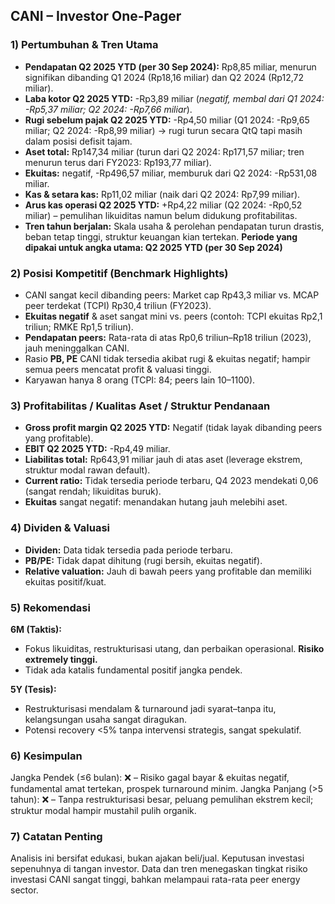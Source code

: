 ## CANI – Investor One-Pager

### 1) Pertumbuhan & Tren Utama
- **Pendapatan Q2 2025 YTD (per 30 Sep 2024):** Rp8,85 miliar, menurun signifikan dibanding Q1 2024 (Rp18,16 miliar) dan Q2 2024 (Rp12,72 miliar).
- **Laba kotor Q2 2025 YTD:** -Rp3,89 miliar (*negatif, membal dari Q1 2024: -Rp5,37 miliar; Q2 2024: -Rp7,66 miliar*).
- **Rugi sebelum pajak Q2 2025 YTD:** -Rp4,50 miliar (Q1 2024: -Rp9,65 miliar; Q2 2024: -Rp8,99 miliar) → rugi turun secara QtQ tapi masih dalam posisi defisit tajam.
- **Aset total:** Rp147,34 miliar (turun dari Q2 2024: Rp171,57 miliar; tren menurun terus dari FY2023: Rp193,77 miliar).
- **Ekuitas:** negatif, -Rp496,57 miliar, memburuk dari Q2 2024: -Rp531,08 miliar.
- **Kas & setara kas:** Rp11,02 miliar (naik dari Q2 2024: Rp7,99 miliar).
- **Arus kas operasi Q2 2025 YTD:** +Rp4,22 miliar (Q2 2024: -Rp0,52 miliar) – pemulihan likuiditas namun belum didukung profitabilitas.
- **Tren tahun berjalan:** Skala usaha & perolehan pendapatan turun drastis, beban tetap tinggi, struktur keuangan kian tertekan.
**Periode yang dipakai untuk angka utama: Q2 2025 YTD (per 30 Sep 2024)**

### 2) Posisi Kompetitif (Benchmark Highlights)
- CANI sangat kecil dibanding peers: Market cap Rp43,3 miliar vs. MCAP peer terdekat (TCPI) Rp30,4 triliun (FY2023).
- **Ekuitas negatif** & aset sangat mini vs. peers (contoh: TCPI ekuitas Rp2,1 triliun; RMKE Rp1,5 triliun).
- **Pendapatan peers:** Rata-rata di atas Rp0,6 triliun–Rp18 triliun (2023), jauh meninggalkan CANI.
- Rasio **PB, PE** CANI tidak tersedia akibat rugi & ekuitas negatif; hampir semua peers mencatat profit & valuasi tinggi.
- Karyawan hanya 8 orang (TCPI: 84; peers lain 10–1100).

### 3) Profitabilitas / Kualitas Aset / Struktur Pendanaan
- **Gross profit margin Q2 2025 YTD:** Negatif (tidak layak dibanding peers yang profitable).
- **EBIT Q2 2025 YTD:** -Rp4,49 miliar.
- **Liabilitas total:** Rp643,91 miliar jauh di atas aset (leverage ekstrem, struktur modal rawan default).
- **Current ratio:** Tidak tersedia periode terbaru, Q4 2023 mendekati 0,06 (sangat rendah; likuiditas buruk).
- **Ekuitas** sangat negatif: menandakan hutang jauh melebihi aset.

### 4) Dividen & Valuasi
- **Dividen:** Data tidak tersedia pada periode terbaru.
- **PB/PE:** Tidak dapat dihitung (rugi bersih, ekuitas negatif).
- **Relative valuation:** Jauh di bawah peers yang profitable dan memiliki ekuitas positif/kuat.

### 5) Rekomendasi
**6M (Taktis):**
- Fokus likuiditas, restrukturisasi utang, dan perbaikan operasional. **Risiko extremely tinggi.**
- Tidak ada katalis fundamental positif jangka pendek.

**5Y (Tesis):**
- Restrukturisasi mendalam & turnaround jadi syarat–tanpa itu, kelangsungan usaha sangat diragukan.
- Potensi recovery <5% tanpa intervensi strategis, sangat spekulatif.

### 6) Kesimpulan
Jangka Pendek (≤6 bulan): ❌ – Risiko gagal bayar & ekuitas negatif, fundamental amat tertekan, prospek turnaround minim.
Jangka Panjang (>5 tahun): ❌ – Tanpa restrukturisasi besar, peluang pemulihan ekstrem kecil; struktur modal hampir mustahil pulih organik.

### 7) Catatan Penting
Analisis ini bersifat edukasi, bukan ajakan beli/jual. Keputusan investasi sepenuhnya di tangan investor. Data dan tren menegaskan tingkat risiko investasi CANI sangat tinggi, bahkan melampaui rata-rata peer energy sector.